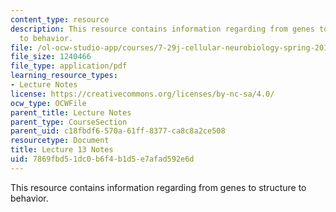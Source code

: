 ```yaml
---
content_type: resource
description: This resource contains information regarding from genes to structure
  to behavior.
file: /ol-ocw-studio-app/courses/7-29j-cellular-neurobiology-spring-2012/7869fbd51dc0b6f4b1d5e7afad592e6d_MIT7_29JS12_lecture13.pdf
file_size: 1240466
file_type: application/pdf
learning_resource_types:
- Lecture Notes
license: https://creativecommons.org/licenses/by-nc-sa/4.0/
ocw_type: OCWFile
parent_title: Lecture Notes
parent_type: CourseSection
parent_uid: c18fbdf6-570a-61ff-8377-ca8c8a2ce508
resourcetype: Document
title: Lecture 13 Notes
uid: 7869fbd5-1dc0-b6f4-b1d5-e7afad592e6d
---
```

This resource contains information regarding from genes to structure to behavior.